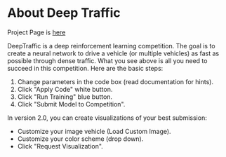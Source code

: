 # About Deep Traffic

Project Page is [here](https://selfdrivingcars.mit.edu/deeptraffic/)

DeepTraffic is a deep reinforcement learning competition. The goal is to create a neural network to drive a vehicle (or multiple vehicles) as fast as possible through dense traffic. What you see above is all you need to succeed in this competition. Here are the basic steps:

1. Change parameters in the code box (read documentation for hints).
2. Click "Apply Code" white button.
3. Click "Run Training" blue button.
4. Click "Submit Model to Competition".

In version 2.0, you can create visualizations of your best submission:

- Customize your image vehicle (Load Custom Image).
- Customize your color scheme (drop down).
- Click "Request Visualization".
